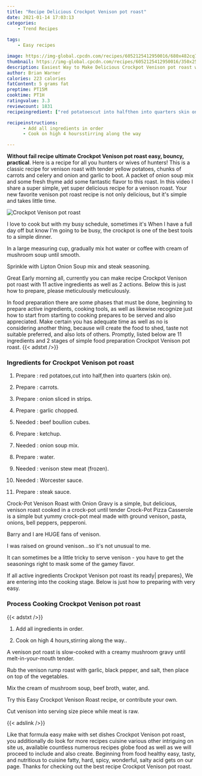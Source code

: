 ```yaml
---
title: "Recipe Delicious Crockpot Venison pot roast"
date: 2021-01-14 17:03:13
categories:
    - Trend Recipes
    
tags:
    - Easy recipes

image: https://img-global.cpcdn.com/recipes/6052125412950016/680x482cq70/crockpot-venison-pot-roast-recipe-main-photo.jpg
thumbnail: https://img-global.cpcdn.com/recipes/6052125412950016/350x250cq70/crockpot-venison-pot-roast-recipe-main-photo.jpg
description: Easiest Way to Make Delicious Crockpot Venison pot roast with 11 ingredients and 2 stages of easy cooking.
author: Brian Warner
calories: 223 calories
fatContent: 5 grams fat
preptime: PT15M
cooktime: PT1H
ratingvalue: 3.3
reviewcount: 1831
recipeingredient: ["red potatoescut into halfthen into quarters skin on", "carrots", "onion sliced in strips", "garlic chopped", "beef boullion cubes", "ketchup", "onion soup mix", "water", "venison stew meat frozen", "Worcester sauce", "steak sauce"]

recipeinstructions: 
      - Add all ingredients in order 
      - Cook on high 4 hoursstirring along the way

---
```




**Without fail recipe ultimate Crockpot Venison pot roast easy, bouncy, practical**. Here is a recipe for all you hunters or wives of hunters! This is a classic recipe for venison roast with tender yellow potatoes, chunks of carrots and celery and onion and garlic to boot. A packet of onion soup mix and some fresh thyme add some fantastic flavor to this roast. In this video I share a super simple, yet super delicious recipe for a venison roast. Your new favorite venison pot roast recipe is not only delicious, but it&#39;s simple and takes little time.


![Crockpot Venison pot roast](https://img-global.cpcdn.com/recipes/6052125412950016/680x482cq70/crockpot-venison-pot-roast-recipe-main-photo.jpg "Crockpot Venison pot roast")



I love to cook but with my busy schedule, sometimes it&#39;s When I have a full day off but know I&#39;m going to be busy, the crockpot is one of the best tools to a simple dinner.

In a large measuring cup, gradually mix hot water or coffee with cream of mushroom soup until smooth.

Sprinkle with Lipton Onion Soup mix and steak seasoning.


Great Early morning all, currently you can make recipe Crockpot Venison pot roast with 11 active ingredients as well as 2 actions. Below this is just how to prepare, please meticulously meticulously.

In food preparation there are some phases that must be done, beginning to prepare active ingredients, cooking tools, as well as likewise recognize just how to start from starting to cooking prepares to be served and also appreciated. Make certain you has adequate time as well as no is considering another thing, because will create the food to shed, taste not suitable preferred, and also lots of others. Promptly, listed below are 11 ingredients and 2 stages of simple food preparation Crockpot Venison pot roast.
{{< adstxt />}}

### Ingredients for Crockpot Venison pot roast


1. Prepare  : red potatoes,cut into half,then into quarters (skin on).

1. Prepare  : carrots.

1. Prepare  : onion sliced in strips.

1. Prepare  : garlic chopped.

1. Needed  : beef boullion cubes.

1. Prepare  : ketchup.

1. Needed  : onion soup mix.

1. Prepare  : water.

1. Needed  : venison stew meat (frozen).

1. Needed  : Worcester sauce.

1. Prepare  : steak sauce.


Crock-Pot Venison Roast with Onion Gravy is a simple, but delicious, venison roast cooked in a crock-pot until tender Crock-Pot Pizza Casserole is a simple but yummy crock-pot meal made with ground venison, pasta, onions, bell peppers, pepperoni.

Barry and I are HUGE fans of venison.

I was raised on ground venison…so it&#39;s not unusual to me.

It can sometimes be a little tricky to serve venison - you have to get the seasonings right to mask some of the gamey flavor.


If all active ingredients Crockpot Venison pot roast its ready| prepares}, We are entering into the cooking stage. Below is just how to preparing with very easy.

### Process Cooking Crockpot Venison pot roast

{{< adstxt />}}


1. Add all ingredients in order.



1. Cook on high 4 hours,stirring along the way..




A venison pot roast is slow-cooked with a creamy mushroom gravy until melt-in-your-mouth tender.

Rub the venison rump roast with garlic, black pepper, and salt, then place on top of the vegetables.

Mix the cream of mushroom soup, beef broth, water, and.

Try this Easy Crockpot Venison Roast recipe, or contribute your own.

Cut venison into serving size piece while meat is raw.


{{< adslink />}}

Like that formula easy make with set dishes Crockpot Venison pot roast, you additionally do look for more recipes cuisine various other intriguing on site us, available countless numerous recipes globe food as well as we will proceed to include and also create. Beginning from food healthy easy, tasty, and nutritious to cuisine fatty, hard, spicy, wonderful, salty acid gets on our page. Thanks for checking out the best recipe Crockpot Venison pot roast.
